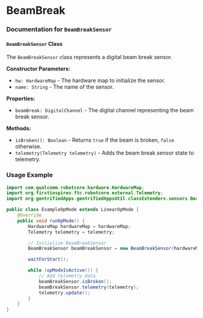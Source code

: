# BeamBreak

### Documentation for `BeamBreakSensor`

#### `BeamBreakSensor` Class

The `BeamBreakSensor` class represents a digital beam break sensor.

**Constructor Parameters:**
- `hw: HardwareMap` - The hardware map to initialize the sensor.
- `name: String` - The name of the sensor.

**Properties:**
- `beamBreak: DigitalChannel` - The digital channel representing the beam break sensor.

**Methods:**
- `isBroken(): Boolean` - Returns `true` if the beam is broken, `false` otherwise.
- `telemetry(Telemetry telemetry)` - Adds the beam break sensor state to telemetry.

### Usage Example

```java
import com.qualcomm.robotcore.hardware.HardwareMap;
import org.firstinspires.ftc.robotcore.external.Telemetry;
import org.gentrifiedApps.gentrifiedAppsUtil.classExtenders.sensors.BeamBreakSensor;

public class ExampleOpMode extends LinearOpMode {
    @Override
    public void runOpMode() {
        HardwareMap hardwareMap = hardwareMap;
        Telemetry telemetry = telemetry;

        // Initialize BeamBreakSensor
        BeamBreakSensor beamBreakSensor = new BeamBreakSensor(hardwareMap, "beamBreakSensor");

        waitForStart();

        while (opModeIsActive()) {
            // Add telemetry data
            beamBreakSensor.isBroken();
            beamBreakSensor.telemetry(telemetry);
            telemetry.update();
        }
    }
}
